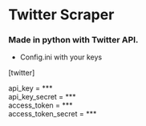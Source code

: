 # Twitter Scraper

### Made in python with Twitter API.
  
* Config.ini with your keys

[twitter]

api_key = ***  
api_key_secret = ***  
access_token = ***  
access_token_secret = ***  
